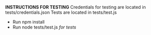 **INSTRUCTIONS FOR TESTING**
Credentials for testing are located in tests/credentials.json
Tests are located in tests/test.js
- Run npm install
- Run node tests/test.js *for tests*
